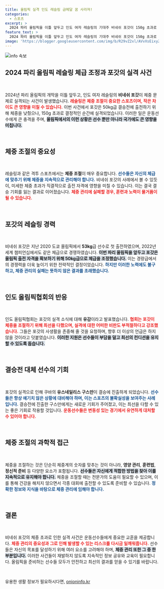 ```yaml
---
title: 올림픽 실격 인도 레슬링 금메달 꿈 사라져!
categories:
  - 스포츠
excerpt: >
  2024 파리 올림픽을 이틀 앞두고 인도 여자 레슬링의 기대주 비네쉬 포갓이 150g 초과로 실격됐다. 체중 감량의 고뇌와 불운이 교차하는 순간, 그녀의 결승 진출이 좌절되면서 대회는 또 다른 방향으로 흘러간다.
feature_text: >
  2024 파리 올림픽을 이틀 앞두고 인도 여자 레슬링의 기대주 비네쉬 포갓이 150g 초과로 실격됐다. 체중 감량의 고뇌와 불운이 교차하는 순간, 그녀의 결승 진출이 좌절되면서 대회는 또 다른 방향으로 흘러간다.
image: 'https://blogger.googleusercontent.com/img/b/R29vZ2xl/AVvXsEixyZcFfHzMRdzZMjFBmAUKJYCLCGyLL1o632UiGVXcaFdKo_bkvkuCioo0uUKlGfBVcT3P84aROyZIXSBEx3Aw5nCQ3pTgDom1WDC4m8eifvWiAmWEEVb4x6G_l8C0QH225ldMjyaFvpxGEBGNO37VmDTDMHGhJPq73UglMfDca1-0aw/s1600/blogspot.png'
---
```


<p><img src="https://blogger.googleusercontent.com/img/b/R29vZ2xl/AVvXsEixyZcFfHzMRdzZMjFBmAUKJYCLCGyLL1o632UiGVXcaFdKo_bkvkuCioo0uUKlGfBVcT3P84aROyZIXSBEx3Aw5nCQ3pTgDom1WDC4m8eifvWiAmWEEVb4x6G_l8C0QH225ldMjyaFvpxGEBGNO37VmDTDMHGhJPq73UglMfDca1-0aw/s1600/blogspot.png" alt="info 속보" /></p>

<h2 data-ke-size="size26">2024 파리 올림픽 레슬링 체급 조정과 포갓의 실격 사건</h2>

<p data-ke-size="size16">&nbsp;</p>

<p>2024년 파리 올림픽의 개막을 이틀 앞두고, 인도 여자 레슬링의 <b>비네쉬 포갓</b>이 체중 문제로 실격되는 사건이 발생했습니다. <b><span style="color: #ee2323;">레슬링은 체중 조절이 중요한 스포츠이며, 작은 차이도 큰 영향을 미칠 수 있습니다.</span></b> 이번 사건에서 포갓은 50kg급 결승전에 출전하기 위해 체중을 낮췄으나, 150g 초과로 결정적인 순간에 실격되었습니다. 이러한 일은 운동선수에게 큰 충격을 주며, <b><span style="background-color: #21538527;">올림픽에서의 이런 상황은 선수 뿐만 아니라 국가에도 큰 영향을 미칩니다.</span></b> </p>

<p data-ke-size="size16">&nbsp;</p>

<h2 data-ke-size="size26">체중 조절의 중요성</h2>

<p data-ke-size="size16">&nbsp;</p>

<p>레슬링과 같은 격투 스포츠에서는 <b>체중 조절</b>이 매우 중요합니다. <b><span style="color: #1a5490;">선수들은 자신의 체급에 맞추기 위해 체중을 지속적으로 관리해야 합니다.</span></b> 비네쉬 포갓의 사례에서 볼 수 있듯이, 미세한 체중 초과가 직결적으로 출전 자격에 영향을 미칠 수 있습니다. 이는 결국 결승 기회를 잃는 결과로 이어졌습니다. <b><span style="color: #ee2323;">체중 관리에 실패할 경우, 훈련과 노력이 물거품이 될 수 있습니다.</span></b></p>

<p data-ke-size="size16">&nbsp;</p>

<h2 data-ke-size="size26">포갓의 레슬링 경력</h2>

<p data-ke-size="size16">&nbsp;</p>

<p>비네쉬 포갓은 지난 2020 도쿄 올림픽에서 <b>53kg</b>급 선수로 첫 출전하였으며, 2022년 세계 챔피언십에서도 같은 체급으로 경쟁하였습니다. <b><span style="background-color: #21538527;">이번 파리 올림픽을 앞두고 포갓은 올림픽 출전 자격을 확보하기 위해 50kg급으로 체급을 조정했습니다.</span></b> 이는 경량급에서의 경쟁력을 더욱 높이기 위한 전략적인 결정이었습니다. <b><span style="color: #1a5490;">하지만 이러한 노력에도 불구하고, 체중 관리의 실패는 뜻하지 않은 결과를 초래했습니다.</span></b></p>

<p data-ke-size="size16">&nbsp;</p>

<h2 data-ke-size="size26">인도 올림픽협회의 반응</h2>

<p data-ke-size="size16">&nbsp;</p>

<p>인도 올림픽협회는 포갓의 실격 소식에 대해 <b>유감</b>이라고 발표했습니다. <b><span style="color: #ee2323;">협회는 포갓이 체중을 조절하기 위해 최선을 다했으며, 실격에 대한 어떠한 비판도 부적절하다고 강조했습니다.</span></b> 그들은 포갓의 사생활을 존중해 줄 것을 요청하며, 향후 더 이상의 언급은 하지 않을 것이라고 덧붙였습니다. <b><span style="background-color: #21538527;">이러한 지원은 선수들이 부담을 덜고 최선의 컨디션을 유지할 수 있도록 돕습니다.</span></b></p>

<p data-ke-size="size16">&nbsp;</p>

<h2 data-ke-size="size26">결승전 대체 선수의 기회</h2>

<p data-ke-size="size16">&nbsp;</p>

<p>포갓의 실격으로 인해 쿠바의 <b>유스네일리스 구스만</b>이 결승에 진출하게 되었습니다. <b><span style="color: #1a5490;">선수들은 항상 예기치 않은 상황에 대비해야 하며, 이는 스포츠의 불확실성을 보여주는 사례입니다.</span></b> 결승전에 진출한 구스만에게는 새로운 기회가 주어졌고, 이는 최선을 다할 수 있는 좋은 기회로 작용할 것입니다. <b><span style="color: #ee2323;">운동선수들은 변동성 있는 경기에서 유연하게 대처할 수 있어야 합니다.</span></b></p>

<p data-ke-size="size16">&nbsp;</p>

<h2 data-ke-size="size26">체중 조절의 과학적 접근</h2>

<p data-ke-size="size16">&nbsp;</p>

<p>체중을 조절하는 것은 단순히 체중계의 숫자를 맞추는 것이 아니라, <b>영양 관리</b>, <b>훈련법</b>, <b>정신적 준비</b> 등 다양한 요소가 포함됩니다. <b><span style="background-color: #21538527;">선수들은 자신에게 적합한 방법을 찾아 이를 지속적으로 유지해야 합니다.</span></b> 체중을 조절할 때는 전문가의 도움이 필요할 수 있으며, 이를 통해 건강을 해치지 않으면서 각종 대회에 출전할 수 있도록 준비할 수 있습니다. <b><span style="color: #1a5490;">정확한 정보와 지식을 바탕으로 체중 관리에 임해야 합니다.</span></b></p>

<p data-ke-size="size16">&nbsp;</p>

<h2 data-ke-size="size26">결론</h2>

<p data-ke-size="size16">&nbsp;</p>

<p>비네쉬 포갓의 체중 초과로 인한 실격 사건은 운동선수들에게 중요한 교훈을 제공합니다. <b><span style="color: #ee2323;">체중 관리의 중요성과 그로 인해 발생할 수 있는 리스크를 다시금 일깨워줍니다.</span></b> 선수들은 자신의 목표를 달성하기 위해 여러 요소를 고려해야 하며, <b><span style="background-color: #21538527;">체중 관리 또한 그 중 한 부분입니다.</span></b> 이러한 사건들이 재발하지 않도록 지속적인 정보 공유와 교육이 필요합니다. 올림픽을 준비하는 선수들 모두가 안전하고 최선의 결과를 얻을 수 있기를 바랍니다.</p>

<p data-ke-size="size16">&nbsp;</p>
유용한 생활 정보가 필요하시다면, <a href="https://onioninfo.kr" rel="dofollow">onioninfo.kr</a>


